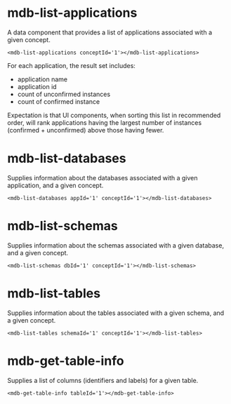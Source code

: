 # mdb-list-applications

A data component that provides a list of applications associated with a given concept.  

    <mdb-list-applications conceptId='1'></mdb-list-applications>

For each application, the result set includes:

* application name
* application id
* count of unconfirmed instances
* count of confirmed instance

Expectation is that UI components, when sorting this list in recommended order, will rank applications having the largest number of instances (confirmed + unconfirmed) above those having fewer.



# mdb-list-databases

Supplies information about the databases associated with a given application, and a given concept.


    <mdb-list-databases appId='1' conceptId='1'></mdb-list-databases>


# mdb-list-schemas

Supplies information about the schemas associated with a given database, and a given concept.


    <mdb-list-schemas dbId='1' conceptId='1'></mdb-list-schemas>


# mdb-list-tables

Supplies information about the tables associated with a given schema, and a given concept.


    <mdb-list-tables schemaId='1' conceptId='1'></mdb-list-tables>


# mdb-get-table-info

Supplies a list of columns (identifiers and labels) for a given table.


    <mdb-get-table-info tableId='1'></mdb-get-table-info>


